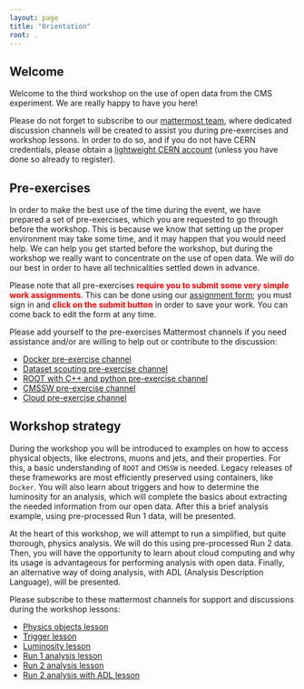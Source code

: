 ```yaml
---
layout: page
title: "Orientation"
root: .
---
```


## Welcome

Welcome to the third workshop on the use of open data from the CMS experiment. We are really happy to have you here!

Please do not forget to subscribe to our [mattermost team](https://mattermost.web.cern.ch/cmsodws2022/channels/town-square), where dedicated discussion channels will be created to assist you during pre-exercises and workshop lessons.  In order to do so, and if you do not have CERN credentials, please obtain a [lightweight CERN account](https://account.cern.ch/account/Externals/) (unless you have done so already to register).

## Pre-exercises

In order to make the best use of the time during the event, we have prepared a set of pre-exercises, which you are requested to go through before the workshop.
This is because we know that setting up the proper environment may take some time, and it may happen that you would need help.
We can help you get started before the workshop, but during the workshop we really want to concentrate on the use of open data.  We will do our best in order to have all technicalities settled down in advance.

Please note that all pre-exercises <strong style="color: red;">require you to submit some very simple work assignments</strong>.  This can be done using our [assignment form](https://forms.gle/7YYRv6ZCTfRYiocr7); you must sign in and <strong style="color: red;">click on the submit button</strong> in order to save your work.  You can come back to edit the form at any time.

Please add yourself to the pre-exercises Mattermost channels if you need assistance and/or are willing to help out or contribute to the discussion:

* [Docker pre-exercise channel](https://mattermost.web.cern.ch/cmsodws2022/channels/docker-pre-exercise)
* [Dataset scouting pre-exercise channel](https://mattermost.web.cern.ch/cmsodws2022/channels/datasets-pre-exercise)
* [ROOT with C++ and python pre-exercise channel](https://mattermost.web.cern.ch/cmsodws2022/channels/c-and-python-pre-exercise)
* [CMSSW pre-exercise channel](https://mattermost.web.cern.ch/cmsodws2022/channels/cmssw-pre-exercise)
* [Cloud pre-exercise channel](https://mattermost.web.cern.ch/cmsodws2022/channels/cloud-pre-exercise)


## Workshop strategy

During the workshop you will be introduced to examples on how to access physical objects, like electrons, muons and jets, and their properties.  For this, a basic understanding of `ROOT` and `CMSSW` is needed.  Legacy releases of these frameworks are most efficiently preserved using containers, like `Docker`.  You will also learn about triggers and how to determine the luminosity for an analysis, which will complete the basics about extracting the needed information from our open data.  After this a brief analysis example, using pre-processed Run 1 data, will be presented.

At the heart of this workshop, we will attempt to run a simplified, but quite thorough, physics analysis.  We will do this using pre-processed Run 2 data. Then, you will have the opportunity to learn about cloud computing and why its usage is advantageous for performing analysis with open data.  Finally, an alternative way of doing analysis, with ADL (Analysis Description Language), will be presented.

Please subscribe to these mattermost channels for support and discussions during the workshop lessons:

* [Physics objects lesson](https://mattermost.web.cern.ch/cmsodws2022/channels/physics-objects-lesson)
* [Trigger lesson](https://mattermost.web.cern.ch/cmsodws2022/channels/trigger-lesson)
* [Luminosity lesson](https://mattermost.web.cern.ch/cmsodws2022/channels/trigger-lesson)
* [Run 1 analysis lesson](https://mattermost.web.cern.ch/cmsodws2022/channels/run-i-analysis-lesson)
* [Run 2 analysis lesson](https://mattermost.web.cern.ch/cmsodws2022/channels/run-ii-analysis-lesson)
* [Run 2 analysis with ADL lesson](https://mattermost.web.cern.ch/cmsodws2022/channels/run-ii-analysis-adl-lesson)
